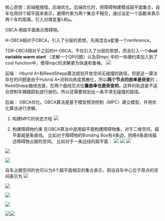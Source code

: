 
核心思想：前端粗搜错，后端优化。后端优化时，把障碍物建模成超平面集合，自车也用四个超平面来表示，避障约束为两个集合不相交，通过设定一个函数来表示两个车的距离。引入对偶变量λ和μ。

OBCA:用超平面表示障碍物。

H-OBCA相对于OBCA，引入了分层的思想，先用混合a星搜一个renference。

TDR-OBCA相对于之前的H-OBCA，不仅引入了分层的思想，而且引入一个**dual variable warm start** （求解一个QP问题）以及将mpc 中的一些硬约束加入到了cost function中，使得mpc的求解更为快速和鲁棒。
![](images/Apollo中TDR-OBCA算法_image_1.png)

前端：
Hbyrid A\*和ReedShepp算法规划开放空间无碰撞的路径。但是这一算法存在的问题是由于Hybrid A\*对转向角度离散化，所以**两个节点的曲率是突变**的；ReedShepp曲线也是，在两个曲线交点位**置曲率也是突变的**，这样的轨迹是不适合控制车辆跟踪轨迹行驶的。所以还需要规划出一条平滑无碰撞的路径。

后端：
OBCA优化。OBCA算法是基于模型预测控制（MPC）建立模型，并用优化算法进行求解。

1. 构建MPC的状态方程
![](images/Apollo中TDR-OBCA算法_image_2.png)

2. 构建障碍物约束
在OBCA算法中是用超平面构建障碍物集，对于二维空间，超平面就是条直线。
比如对于障碍物的Bonding Box有4条边，则用4条直线描述障碍物占据的空间。
比如对于一条边线的超平面：
![](images/Apollo中TDR-OBCA算法_image_3.png)
![](images/Apollo中TDR-OBCA算法_image_4.png)
![](images/Apollo中TDR-OBCA算法_image_5.png)

![](images/Apollo中TDR-OBCA算法_image_6.png)

![](images/Apollo中TDR-OBCA算法_image_7.png)

自车占据空间的也可以为4个超平面相交的集合表示，假设自车中心位于原点的空间表示为
![](images/Apollo中TDR-OBCA算法_image_8.png)

![](images/Apollo中TDR-OBCA算法_image_9.png)

![](images/Apollo中TDR-OBCA算法_image_10.png)

![](images/Apollo中TDR-OBCA算法_image_11.png)


![](images/Apollo中TDR-OBCA算法_image_12.png)![](images/Apollo中TDR-OBCA算法_image_13.png)
